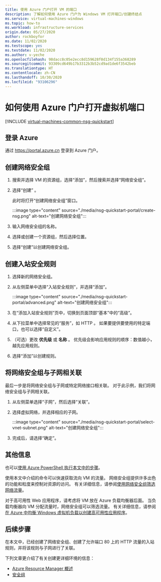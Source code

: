 ```yaml
---
title: 使用 Azure 门户打开 VM 的端口
description: 了解如何使用 Azure 门户为 Windows VM 打开端口/创建终结点
ms.service: virtual-machines-windows
ms.topic: how-to
ms.workload: infrastructure-services
origin.date: 05/27/2020
author: rockboyfor
ms.date: 11/02/2020
ms.testscope: yes
ms.testdate: 11/02/2020
ms.author: v-yeche
ms.openlocfilehash: 98dacc8c05e2ecc8d159628f0d134f155a368289
ms.sourcegitcommit: 93309cd649b17b3312b3b52cd9ad1de6f3542beb
ms.translationtype: HT
ms.contentlocale: zh-CN
ms.lasthandoff: 10/30/2020
ms.locfileid: "93106296"
---
```

# <a name="how-to-open-ports-to-a-virtual-machine-with-the-azure-portal"></a>如何使用 Azure 门户打开虚拟机端口
[!INCLUDE [virtual-machines-common-nsg-quickstart](../../../includes/virtual-machines-common-nsg-quickstart.md)]

## <a name="sign-in-to-azure"></a>登录 Azure
通过 https://portal.azure.cn 登录到 Azure 门户。

## <a name="create-a-network-security-group"></a>创建网络安全组

1. 搜索并选择 VM 的资源组，选择“添加”，然后搜索并选择“网络安全组”。

1. 选择“创建” 。

    此时将打开“创建网络安全组”窗口。

    :::image type="content" source="./media/nsg-quickstart-portal/create-nsg.png" alt-text="创建网络安全组":::

1. 输入网络安全组的名称。 

1. 选择或创建一个资源组，然后选择位置。

1. 选择“创建”以创建网络安全组。

## <a name="create-an-inbound-security-rule"></a>创建入站安全规则

1. 选择新的网络安全组。 

1. 从左侧菜单中选择“入站安全规则”，并选择“添加”。

    :::image type="content" source="./media/nsg-quickstart-portal/advanced.png" alt-text="创建网络安全组":::

1. 在“添加入站安全规则”页中，切换到页面顶部“基本”中的“高级”。   

1. 从下拉菜单中选择常见的“服务”，如 HTTP 。 如果要提供要使用的特定端口，也可以选择“自定义”。 

1. （可选）更改 **优先级** 或 **名称** 。 优先级会影响应用规则的顺序：数值越小，越先应用规则。

1. 选择“添加”以创建规则。

## <a name="associate-your-network-security-group-with-a-subnet"></a>将网络安全组与子网相关联

最后一步是将网络安全组与子网或特定网络接口相关联。 对于此示例，我们将网络安全组与子网相关联。 

1. 从左侧菜单选择“子网”，然后选择“关联”。

1. 选择虚拟网络，并选择相应的子网。

    :::image type="content" source="./media/nsg-quickstart-portal/select-vnet-subnet.png" alt-text="创建网络安全组":::

1. 完成后，请选择“确定”。

## <a name="additional-information"></a>其他信息

也可以[使用 Azure PowerShell 执行本文中的步骤](nsg-quickstart-powershell.md)。

使用本文中介绍的命令可以快速获取流向 VM 的流量。 网络安全组提供许多出色的功能和粒度来控制对资源的访问。 有关详细信息，请参阅[使用网络安全组筛选网络流量](../../virtual-network/tutorial-filter-network-traffic.md)。

对于高可用性 Web 应用程序，请考虑将 VM 放在 Azure 负载均衡器后面。 当负载均衡器向 VM 分配流量时，网络安全组可以筛选流量。 有关详细信息，请参阅[在 Azure 中均衡 Windows 虚拟机负载以创建高可用性应用程序](tutorial-load-balancer.md)。

## <a name="next-steps"></a>后续步骤
在本文中，已经创建了网络安全组、创建了允许端口 80 上的 HTTP 流量的入站规则，并将该规则与子网进行了关联。 

下列文章更介绍了有关创建更详细环境的信息：
- [Azure Resource Manager 概述](../../azure-resource-manager/management/overview.md)
- [安全组](../../virtual-network/network-security-groups-overview.md)

<!-- Update_Description: update meta properties, wording update, update link -->